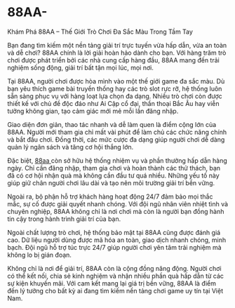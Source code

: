 # 88AA-
Khám Phá 88AA – Thế Giới Trò Chơi Đa Sắc Màu Trong Tầm Tay

Bạn đang tìm kiếm một nền tảng giải trí trực tuyến vừa hấp dẫn, vừa an toàn và dễ chơi? 88AA chính là lời giải hoàn hảo dành cho bạn. Với hàng trăm trò chơi được phát triển bởi các nhà cung cấp hàng đầu, 88AA mang đến trải nghiệm sống động, giải trí bất tận mọi lúc, mọi nơi.

Tại 88AA, người chơi được hòa mình vào một thế giới game đa sắc màu. Dù bạn yêu thích game bài truyền thống hay các trò slot rực rỡ, hệ thống luôn sẵn sàng phục vụ với hàng loạt lựa chọn đa dạng. Nhiều trò chơi còn được thiết kế với chủ đề độc đáo như Ai Cập cổ đại, thần thoại Bắc Âu hay viễn tưởng không gian, tạo cảm giác mới mẻ mỗi lần đăng nhập.

Giao diện đơn giản, thao tác nhanh và dễ làm quen là điểm cộng lớn của 88AA. Người mới tham gia chỉ mất vài phút để làm chủ các chức năng chính và bắt đầu chơi. Đồng thời, các mức cược đa dạng giúp người chơi dễ dàng quản lý ngân sách và tăng cơ hội thắng lớn.

Đặc biệt, <a href=https://88aa-vi.com> 88aa </a>  còn sở hữu hệ thống nhiệm vụ và phần thưởng hấp dẫn hàng ngày. Chỉ cần đăng nhập, tham gia chơi và hoàn thành các thử thách, bạn đã có cơ hội nhận quà mà không cần đầu tư quá nhiều. Những yếu tố này giúp giữ chân người chơi lâu dài và tạo nên môi trường giải trí bền vững.

Ngoài ra, bộ phận hỗ trợ khách hàng hoạt động 24/7 đảm bảo mọi thắc mắc, sự cố được giải quyết nhanh chóng. Với đội ngũ nhân viên nhiệt tình và chuyên nghiệp, 88AA không chỉ là nơi chơi mà còn là người bạn đồng hành tin cậy trong hành trình giải trí của bạn.

Ngoài chất lượng trò chơi, hệ thống bảo mật tại 88AA cũng được đánh giá cao. Dữ liệu người dùng được mã hóa an toàn, giao dịch nhanh chóng, minh bạch. Đội ngũ hỗ trợ túc trực 24/7 giúp người chơi yên tâm trải nghiệm mà không lo bị gián đoạn.

Không chỉ là nơi để giải trí, 88AA còn là cộng đồng năng động. Người chơi có thể kết nối, chia sẻ kinh nghiệm và nhận nhiều phần quà hấp dẫn từ các sự kiện khuyến mãi. Với cam kết mang lại giá trị bền vững, 88AA là điểm đến lý tưởng cho bất kỳ ai đang tìm kiếm nền tảng chơi game uy tín tại Việt Nam.

